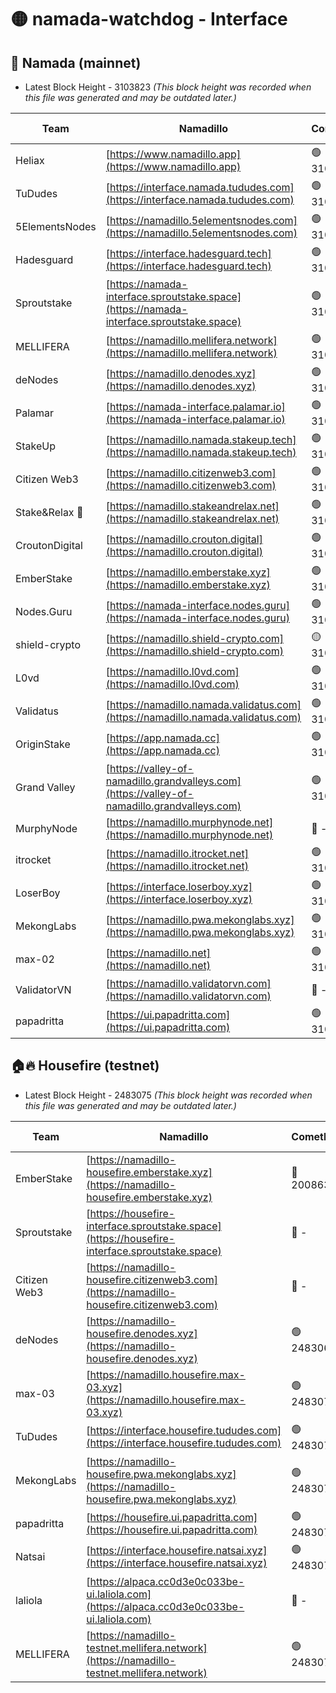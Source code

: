 # 🟡 namada-watchdog - Interface

## 🚀 Namada (mainnet)
- Latest Block Height - 3103823 *(This block height was recorded when this file was generated and may be outdated later.)*

| Team | Namadillo | CometBFT | Indexer | MASP Indexer |
|-|-|-|-|-|
| Heliax | [https://www.namadillo.app](https://www.namadillo.app) | 🟢 3103802 | 🟢 3103802 | 🟢 3103803 |
| TuDudes | [https://interface.namada.tududes.com](https://interface.namada.tududes.com) | 🟢 3103803 | 🟢 3103803 | 🟢 3103803 |
| 5ElementsNodes | [https://namadillo.5elementsnodes.com](https://namadillo.5elementsnodes.com) | 🟢 3103803 | 🟢 3103803 | 🟢 3103803 |
| Hadesguard | [https://interface.hadesguard.tech](https://interface.hadesguard.tech) | 🟢 3103804 | 🟢 3103804 | 🟢 3103803 |
| Sproutstake | [https://namada-interface.sproutstake.space](https://namada-interface.sproutstake.space) | 🟢 3103804 | 🟢 3103804 | 🟢 3103805 |
| MELLIFERA | [https://namadillo.mellifera.network](https://namadillo.mellifera.network) | 🟢 3103806 | 🟢 3103806 | 🟢 3103806 |
| deNodes | [https://namadillo.denodes.xyz](https://namadillo.denodes.xyz) | 🟢 3103807 | 🟢 3103807 | 🟢 3103807 |
| Palamar | [https://namada-interface.palamar.io](https://namada-interface.palamar.io) | 🟢 3103807 | 🟢 3103807 | 🟢 3103807 |
| StakeUp | [https://namadillo.namada.stakeup.tech](https://namadillo.namada.stakeup.tech) | 🟢 3103808 | 🟢 3103808 | 🟢 3103808 |
| Citizen Web3 | [https://namadillo.citizenweb3.com](https://namadillo.citizenweb3.com) | 🟢 3103809 | 🟢 3103809 | 🟢 3103809 |
| Stake&Relax 🦥 | [https://namadillo.stakeandrelax.net](https://namadillo.stakeandrelax.net) | 🟢 3103810 | 🟢 3103810 | 🟢 3103809 |
| CroutonDigital | [https://namadillo.crouton.digital](https://namadillo.crouton.digital) | 🟢 3103810 | 🟢 3103810 | 🟢 3103810 |
| EmberStake | [https://namadillo.emberstake.xyz](https://namadillo.emberstake.xyz) | 🟢 3103811 | 🟢 3103811 | 🟢 3103811 |
| Nodes.Guru | [https://namada-interface.nodes.guru](https://namada-interface.nodes.guru) | 🟢 3103812 | 🟢 3103812 | 🟢 3103811 |
| shield-crypto | [https://namadillo.shield-crypto.com](https://namadillo.shield-crypto.com) | 🟡 3103582 | 🟡 3103555 | 🟡 3103581 |
| L0vd | [https://namadillo.l0vd.com](https://namadillo.l0vd.com) | 🟢 3103813 | 🟢 3103813 | 🟢 3103813 |
| Validatus | [https://namadillo.namada.validatus.com](https://namadillo.namada.validatus.com) | 🟢 3103814 | 🟢 3103814 | 🟢 3103814 |
| OriginStake | [https://app.namada.cc](https://app.namada.cc) | 🟢 3103815 | 🟢 3103815 | 🟢 3103814 |
| Grand Valley | [https://valley-of-namadillo.grandvalleys.com](https://valley-of-namadillo.grandvalleys.com) | 🟢 3103815 | 🟢 3103815 | 🟢 3103815 |
| MurphyNode | [https://namadillo.murphynode.net](https://namadillo.murphynode.net) | 🔴 - | 🔴 - | 🔴 - |
| itrocket | [https://namadillo.itrocket.net](https://namadillo.itrocket.net) | 🟢 3103818 | 🟢 3103818 | 🟢 3103818 |
| LoserBoy | [https://interface.loserboy.xyz](https://interface.loserboy.xyz) | 🟢 3103819 | 🟢 3103819 | 🟢 3103819 |
| MekongLabs | [https://namadillo.pwa.mekonglabs.xyz](https://namadillo.pwa.mekonglabs.xyz) | 🟢 3103819 | 🟢 3103819 | 🟢 3103819 |
| max-02 | [https://namadillo.net](https://namadillo.net) | 🟢 3103820 | 🟢 3103820 | 🟢 3103820 |
| ValidatorVN | [https://namadillo.validatorvn.com](https://namadillo.validatorvn.com) | 🔴 - | 🔴 - | 🔴 - |
| papadritta | [https://ui.papadritta.com](https://ui.papadritta.com) | 🟢 3103823 | 🟢 3103823 | 🟢 3103823 |

## 🏠🔥 Housefire (testnet)
- Latest Block Height - 2483075 *(This block height was recorded when this file was generated and may be outdated later.)*

| Team | Namadillo | CometBFT | Indexer | MASP Indexer |
|-|-|-|-|-|
| EmberStake | [https://namadillo-housefire.emberstake.xyz](https://namadillo-housefire.emberstake.xyz) | 🔴 2008636 | 🔴 - | 🔴 - |
| Sproutstake | [https://housefire-interface.sproutstake.space](https://housefire-interface.sproutstake.space) | 🔴 - | 🔴 - | 🔴 - |
| Citizen Web3 | [https://namadillo-housefire.citizenweb3.com](https://namadillo-housefire.citizenweb3.com) | 🔴 - | 🔴 - | 🔴 - |
| deNodes | [https://namadillo-housefire.denodes.xyz](https://namadillo-housefire.denodes.xyz) | 🟢 2483069 | 🟢 2483069 | 🟢 2483069 |
| max-03 | [https://namadillo.housefire.max-03.xyz](https://namadillo.housefire.max-03.xyz) | 🟢 2483070 | 🔴 2167206 | 🟢 2483070 |
| TuDudes | [https://interface.housefire.tududes.com](https://interface.housefire.tududes.com) | 🟢 2483071 | 🟢 2483071 | 🟢 2483070 |
| MekongLabs | [https://namadillo-housefire.pwa.mekonglabs.xyz](https://namadillo-housefire.pwa.mekonglabs.xyz) | 🟢 2483071 | 🟢 2483071 | 🟢 2483071 |
| papadritta | [https://housefire.ui.papadritta.com](https://housefire.ui.papadritta.com) | 🟢 2483072 | 🟢 2483072 | 🟢 2483072 |
| Natsai | [https://interface.housefire.natsai.xyz](https://interface.housefire.natsai.xyz) | 🟢 2483073 | 🟢 2483073 | 🟢 2483073 |
| laliola | [https://alpaca.cc0d3e0c033be-ui.laliola.com](https://alpaca.cc0d3e0c033be-ui.laliola.com) | 🔴 - | 🔴 - | 🔴 - |
| MELLIFERA | [https://namadillo-testnet.mellifera.network](https://namadillo-testnet.mellifera.network) | 🟢 2483075 | 🟢 2483074 | 🟢 2483075 |

